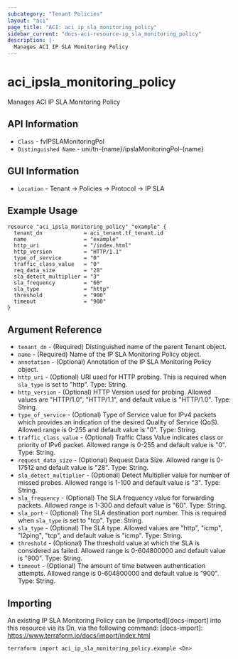 ```yaml
---
subcategory: "Tenant Policies"
layout: "aci"
page_title: "ACI: aci_ip_sla_monitoring_policy"
sidebar_current: "docs-aci-resource-ip_sla_monitoring_policy"
description: |-
  Manages ACI IP SLA Monitoring Policy
---
```


# aci_ipsla_monitoring_policy #

Manages ACI IP SLA Monitoring Policy

## API Information ##

* `Class` - fvIPSLAMonitoringPol
* `Distinguished Name` - uni/tn-{name}/ipslaMonitoringPol-{name}

## GUI Information ##

* `Location` - Tenant -> Policies -> Protocol -> IP SLA

## Example Usage ##

```hcl
resource "aci_ipsla_monitoring_policy" "example" {
  tenant_dn             = aci_tenant.tf_tenant.id
  name                  = "example"
  http_uri              = "/index.html"
  http_version          = "HTTP/1.1"
  type_of_service       = "0"
  traffic_class_value   = "0"
  req_data_size         = "28"
  sla_detect_multiplier = "3"
  sla_frequency         = "60"
  sla_type              = "http"
  threshold             = "900"
  timeout               = "900"
}
```

## Argument Reference ##

* `tenant_dn` - (Required) Distinguished name of the parent Tenant object.
* `name` - (Required) Name of the IP SLA Monitoring Policy object.
* `annotation` - (Optional) Annotation of the IP SLA Monitoring Policy object.
* `http_uri` - (Optional) URI used for HTTP probing. This is required when `sla_type` is set to "http". Type: String.
* `http_version` - (Optional) HTTP Version used for probing. Allowed values are "HTTP/1.0", "HTTP/1.1", and default value is "HTTP/1.0". Type: String.
* `type_of_service` - (Optional) Type of Service value for IPv4 packets which provides an indication of the desired Quality of Service (QoS). Allowed range is 0-255 and default value is "0". Type: String.
* `traffic_class_value` - (Optional) Traffic Class Value indicates class or priority of IPv6 packet. Allowed range is 0-255 and default value is "0". Type: String.
* `request_data_size` - (Optional) Request Data Size. Allowed range is 0-17512 and default value is "28". Type: String.
* `sla_detect_multiplier` - (Optional) Detect Multiplier value for number of missed probes. Allowed range is 1-100 and default value is "3". Type: String.
* `sla_frequency` - (Optional) The SLA frequency value for forwarding packets. Allowed range is 1-300 and default value is "60". Type: String.
* `sla_port` - (Optional) The SLA destination port number. This is required when `sla_type` is set to "tcp". Type: String.
* `sla_type` - (Optional) The SLA type. Allowed values are "http", "icmp", "l2ping", "tcp", and default value is "icmp". Type: String.
* `threshold` - (Optional) The threshold value at which the SLA is considered as failed. Allowed range is 0-604800000 and default value is "900". Type: String.
* `timeout` - (Optional) The amount of time between authentication attempts. Allowed range is 0-604800000 and default value is "900". Type: String.


## Importing ##

An existing IP SLA Monitoring Policy can be [imported][docs-import] into this resource via its Dn, via the following command:
[docs-import]: https://www.terraform.io/docs/import/index.html


```
terraform import aci_ip_sla_monitoring_policy.example <Dn>
```